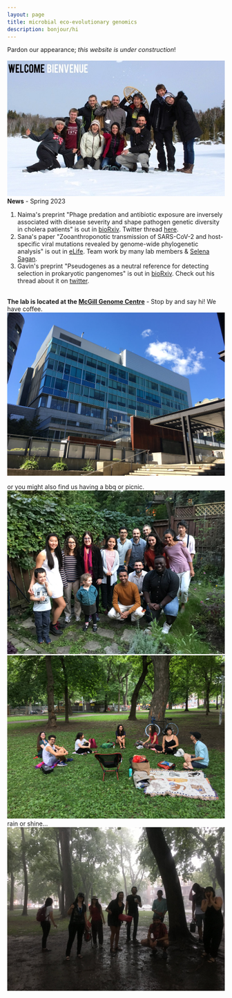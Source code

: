 ```yaml
---
layout: page
title: microbial eco-evolutionary genomics
description: bonjour/hi
---
```

Pardon our appearance; *this website is under construction*!  
<br>
![Lab photo](assets/pics/welcome.jpg)
<br>
**News** - Spring 2023 

1. Naima's preprint "Phage predation and antibiotic exposure are inversely associated with disease severity and shape pathogen genetic diversity in cholera patients" is out in [bioRxiv](https://www.biorxiv.org/content/10.1101/2023.06.14.544933v1). Twitter thread [here](https://twitter.com/bjesseshapiro/status/1669341247092162560?s=20).
2. Sana's paper "Zooanthroponotic transmission of SARS-CoV-2 and host-specific viral mutations revealed by genome-wide phylogenetic analysis" is out in [eLife](https://elifesciences.org/articles/83685). Team work by many lab members & [Selena Sagan](https://www.saganlab.com/). 
3. Gavin's preprint "Pseudogenes as a neutral reference for detecting selection in prokaryotic pangenomes" is out in [bioRxiv](https://doi.org/10.1101/2023.05.17.541134). Check out his thread about it on [twitter](https://twitter.com/gavin_m_douglas/status/1659555557374656512?s=20).
<br><br>


**The lab is located at the [McGill Genome Centre](https://www.mcgillgenomecentre.ca/)** - Stop by and say hi! We have coffee.  
![centre](assets/pics/genomecentre.jpeg)

or you might also find us having a bbq or picnic. 
![bbq2019](assets/pics/bbq2019.jpeg) 
<br> 
![picnic](assets/pics/picnic1.jpeg)  
rain or shine...  
![picnic](assets/pics/picnic2.jpeg)